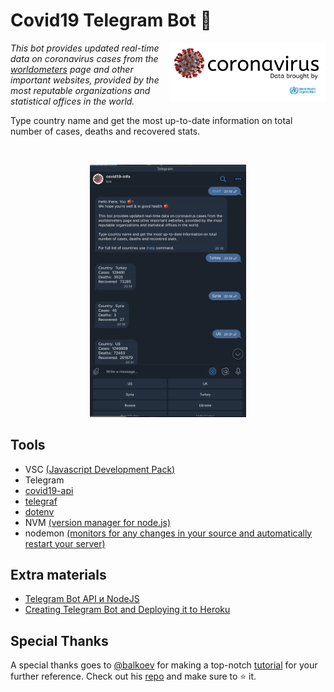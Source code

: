 # Covid19 Telegram Bot 🤖

[<img src="covid19-logo.png" width="250" align="right" />]()

*This bot provides updated real-time data on coronavirus cases from the [worldometers](https://www.worldometers.info/coronavirus/) page and other important websites, provided by the most reputable organizations and statistical offices in the world.* 

Type country name and get the most up-to-date information on total number of cases, deaths and recovered stats.

<br />

<p align="center">
<img src="demo.png" width="250"/>
</p>

## Tools 
* VSC [(Javascript Development Pack)](https://marketplace.visualstudio.com/items?itemName=aalpgiray.javascript-development)
* Telegram 
* [covid19-api](https://www.npmjs.com/package/covid19-api)
* [telegraf](https://www.npmjs.com/package/telegraf)
* [dotenv](https://www.npmjs.com/package/dotenv)
* NVM [(version manager for node.js)](https://github.com/nvm-sh/nvm/blob/master/README.md)
* nodemon [(monitors for any changes in your source and automatically restart your server)](https://nodemon.io/)

## Extra materials 
* [Telegram Bot API и NodeJS](https://medium.com/@vladthelittleone/telegram-api-%D0%B2-nodejs-a82b0f7ec575)
* [Creating Telegram Bot and Deploying it to Heroku](https://medium.com/python4you/creating-telegram-bot-and-deploying-it-on-heroku-471de1d96554)

## Special Thanks
A special thanks goes to [@balkoev](https://github.com/balkoev) for making a top-notch [tutorial](https://www.youtube.com/watch?v=qV_iTlufmdE&gl=US) for your further reference. Check out his [repo](https://github.com/balkoev/telegram-bot-covid19) and make sure to ⭐️ it.